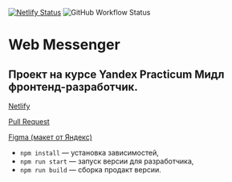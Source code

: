 [![Netlify Status](https://api.netlify.com/api/v1/badges/adfc17c8-641b-4791-97ce-22e87cb8948c/deploy-status)](https://app.netlify.com/sites/candid-malabi-7e182e/deploys) ![GitHub Workflow Status](https://img.shields.io/github/actions/workflow/status/NikolayDimitriev/middle.messenger.praktikum.yandex/tests.yml)

# Web Messenger

## Проект на курсе Yandex Practicum Мидл фронтенд-разработчик.

[Netlify](https://candid-malabi-7e182e.netlify.app/)

[Pull Request](https://github.com/NikolayDimitriev/middle.messenger.praktikum.yandex/pull/2)

[Figma (макет от Яндекс)](https://www.figma.com/file/jF5fFFzgGOxQeB4CmKWTiE/Chat_external_link?node-id=0%3A1)

- `npm install` — установка зависимостей,
- `npm run start` — запуск версии для разработчика,
- `npm run build` — сборка продакт версии.

